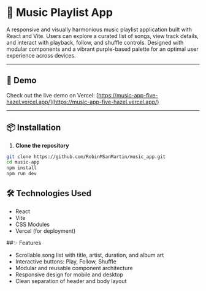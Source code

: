 # 🎵 Music Playlist App

A responsive and visually harmonious music playlist application built with React and Vite. Users can explore a curated list of songs, view track details, and interact with playback, follow, and shuffle controls. Designed with modular components and a vibrant purple-based palette for an optimal user experience across devices.

---

## 🚀 Demo

Check out the live demo on Vercel: [https://music-app-five-hazel.vercel.app/](https://music-app-five-hazel.vercel.app/)

---

## 📦 Installation

1. **Clone the repository**

```bash
git clone https://github.com/RobinMSanMartin/music_app.git
cd music-app
npm install
npm run dev
```

## 🛠️ Technologies Used
- React
- Vite
- CSS Modules
- Vercel (for deployment)

##✨ Features
- Scrollable song list with title, artist, duration, and album art
- Interactive buttons: Play, Follow, Shuffle
- Modular and reusable component architecture
- Responsive design for mobile and desktop
- Clean separation of header and body layout
